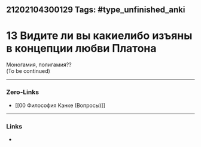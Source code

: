 21202104300129
Tags: #type_unfinished_anki 
---
# 13 Видите ли вы какиелибо изъяны в концепции любви Платона

Моногамия, полигамия??<br>(To be continued)

---
### Zero-Links
- [[00 Философия Канке (Вопросы)]]
---
### Links
-